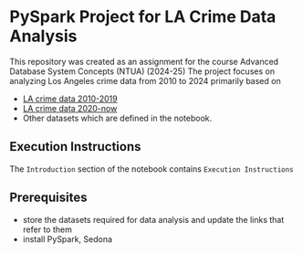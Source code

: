 # PySpark Project for LA Crime Data Analysis
This repository was created as an assignment for the course Advanced Database System Concepts (NTUA) (2024-25)
The project focuses on analyzing Los Angeles crime data from 2010 to 2024 primarily based on 
- [LA crime data 2010-2019](https://data.lacity.org/Public-Safety/Crime-Data-from-2010-to-2019/63jg-8b9z)  
- [LA crime data 2020-now](https://data.lacity.org/Public-Safety/Crime-Data-from-2020-to-Present/2nrs-mtv8)
- Other datasets which are defined in the notebook.

## Execution Instructions
The `Introduction` section of the notebook contains `Execution Instructions`

## Prerequisites
- store the datasets required for data analysis and update the links that refer to them
- install PySpark, Sedona
